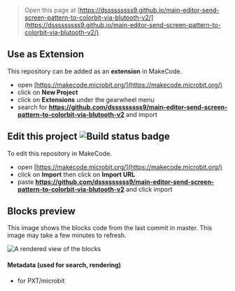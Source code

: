 
> Open this page at [https://dsssssssss9.github.io/main-editor-send-screen-pattern-to-colorbit-via-blutooth-v2/](https://dsssssssss9.github.io/main-editor-send-screen-pattern-to-colorbit-via-blutooth-v2/)

## Use as Extension

This repository can be added as an **extension** in MakeCode.

* open [https://makecode.microbit.org/](https://makecode.microbit.org/)
* click on **New Project**
* click on **Extensions** under the gearwheel menu
* search for **https://github.com/dsssssssss9/main-editor-send-screen-pattern-to-colorbit-via-blutooth-v2** and import

## Edit this project ![Build status badge](https://github.com/dsssssssss9/main-editor-send-screen-pattern-to-colorbit-via-blutooth-v2/workflows/MakeCode/badge.svg)

To edit this repository in MakeCode.

* open [https://makecode.microbit.org/](https://makecode.microbit.org/)
* click on **Import** then click on **Import URL**
* paste **https://github.com/dsssssssss9/main-editor-send-screen-pattern-to-colorbit-via-blutooth-v2** and click import

## Blocks preview

This image shows the blocks code from the last commit in master.
This image may take a few minutes to refresh.

![A rendered view of the blocks](https://github.com/dsssssssss9/main-editor-send-screen-pattern-to-colorbit-via-blutooth-v2/raw/master/.github/makecode/blocks.png)

#### Metadata (used for search, rendering)

* for PXT/microbit
<script src="https://makecode.com/gh-pages-embed.js"></script><script>makeCodeRender("{{ site.makecode.home_url }}", "{{ site.github.owner_name }}/{{ site.github.repository_name }}");</script>
